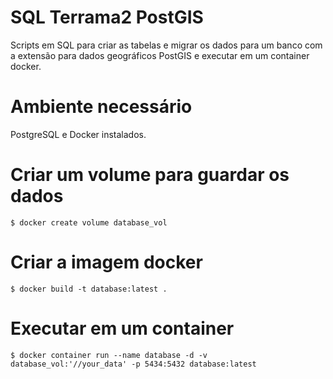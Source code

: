 # SQL Terrama2 PostGIS

Scripts em SQL para criar as tabelas e migrar os dados para um banco com a extensão para dados geográficos PostGIS e executar em um container docker.

# Ambiente necessário

PostgreSQL e Docker instalados.

# Criar um volume para guardar os dados
```
$ docker create volume database_vol
```

# Criar a imagem docker
```
$ docker build -t database:latest .
```

# Executar em um container
```
$ docker container run --name database -d -v database_vol:'//your_data' -p 5434:5432 database:latest
```